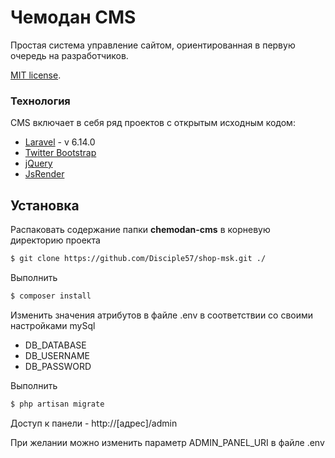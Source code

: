 # Чемодан CMS

Простая система управление сайтом, ориентированная в первую очередь на разработчиков.

[MIT license](https://opensource.org/licenses/MIT).

### Технология

CMS включает в себя ряд проектов с открытым исходным кодом:

* [Laravel] - v 6.14.0
* [Twitter Bootstrap]
* [jQuery]
* [JsRender]

## Установка

Распаковать содержание папки **chemodan-cms** в корневую директорию проекта

```sh
$ git clone https://github.com/Disciple57/shop-msk.git ./
```

Выполнить
```sh
$ composer install
```

Изменить значения атрибутов в файле .env в соответствии со своими настройками mySql

- DB_DATABASE
- DB_USERNAME
- DB_PASSWORD

Выполнить

```sh
$ php artisan migrate
```

Доступ к панели - http://[адрес]/admin 

При желании можно изменить параметр ADMIN_PANEL_URI в файле .env

[Laravel]: <https://laravel.com/>
[Twitter Bootstrap]: <https://getbootstrap.com/>
[jQuery]: <https://jquery.com/>
[JsRender]: <https://www.jsviews.com/>